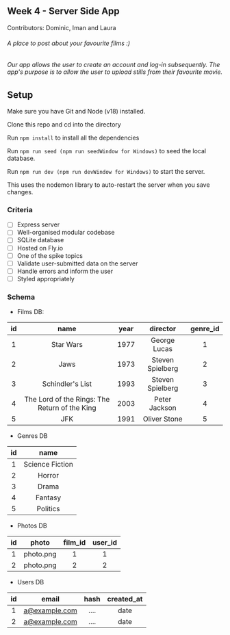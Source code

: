 ## Week 4 - Server Side App

Contributors: Dominic, Iman and Laura

###### A place to post about your favourite films :)

###### Our app allows the user to create an account and log-in subsequently. The app's purpose is to allow the user to upload stills from their favourite movie. 


## Setup

Make sure you have Git and Node (v18) installed.

Clone this repo and cd into the directory

Run ```npm install``` to install all the dependencies

Run ```npm run seed (npm run seedWindow for Windows)``` to seed the local database. 

Run ```npm run dev (npm run devWindow for Windows)``` to start the server.

This uses the nodemon library to auto-restart the server when you save changes.

### Criteria

- [ ] Express server
- [ ] Well-organised modular codebase
- [ ] SQLite database
- [ ] Hosted on Fly.io
- [ ] One of the spike topics
- [ ] Validate user-submitted data on the server
- [ ] Handle errors and inform the user
- [ ] Styled appropriately

### Schema

- Films DB:

| id | name                                         | year          | director        | genre_id  |
|:--:|:----------------------------------------:    |:-------------:|:---------------:|:---------:|                                                                     
| 1  | Star Wars                                    | 1977          | George Lucas    | 1         |
| 2  | Jaws                                         | 1973          | Steven Spielberg| 2         |
| 3  | Schindler's List                             | 1993          | Steven Spielberg| 3         |                             
| 4  | The Lord of the Rings: The Return of the King| 2003          | Peter Jackson   | 4         |                   
| 5  | JFK                                          | 1991          | Oliver Stone    | 5         |

- Genres DB

| id | name                                         | 
|:--:|:----------------------------------------:    |                                                                    
| 1  | Science Fiction                              |
| 2  | Horror                                       |
| 3  | Drama                                        |
| 4  | Fantasy                                      |
| 5  | Politics                                     |


- Photos DB

| id | photo                                        | film_id       | user_id        | 
|:--:|:----------------------------------------:    |:-------------:|:--------------:|                                                                     
| 1  | photo.png                                    | 1             | 1              |
| 2  | photo.png                                    | 2             | 2              |

- Users DB

| id | email                                       | hash          | created_at          | 
|:--:|:----------------------------------------:   |:-------------:|:--------------: |                                                                     
| 1  | a@example.com                               | ....          | date            |
| 2  | a@example.com                               | ....          | date            |
